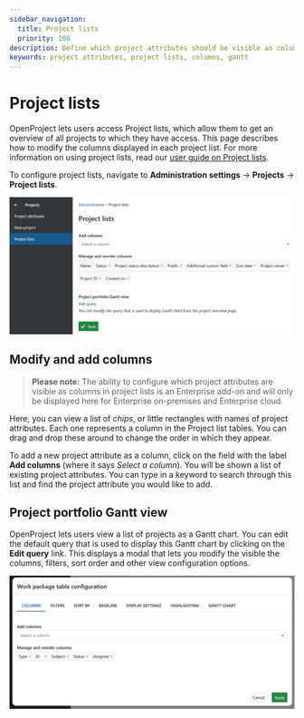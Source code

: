 ```yaml
---
sidebar_navigation:
  title: Project lists
  priority: 100
description: Define which project attributes should be visible as columns in the cross-project global project lists and Gantt views
keywords: project attributes, project lists, columns, gantt
---
```


# Project lists

OpenProject lets users access Project lists, which allow them to get an overview of all projects to which they have access. This page describes how to modify the columns displayed in each project list. For more information on using project lists, read our [user guide on Project lists](../../../user-guide/projects/project-lists). 

To configure project lists, navigate to **Administration settings** → **Projects** → **Project lists**. 

![Project lists in OpenProject administration](open_project_system_guide_projects_project_lists.png)

## Modify and add columns


> **Please note:** The ability to configure which project attributes are visible as columns in project lists is an Enterprise add-on and will only be displayed here for Enterprise on-premises and Enterprise cloud.

Here, you can view a list of *chips*, or little rectangles with names of project attributes. Each one represents a column in the Project list tables. You can drag and drop these around to change the order in which they appear. 

To add a new project attribute as a column, click on the field with the label **Add columns** (where it says *Select a column*). You will be shown a list of existing project attributes. You can type in a keyword to search through this list and find the project attribute you would like to add.

## Project portfolio Gantt view

OpenProject lets users view a list of projects as a Gantt chart. You can edit the default query that is used to display this Gantt chart by clicking on the **Edit query** link. This displays a modal that lets you modify the visible the columns, filters, sort order and other view configuration options.

![Work package table configuration in OpenProject administration](open_project_system_guide_projects_project_lists_gannt_query.png)